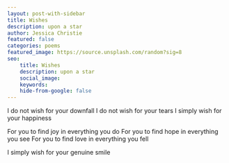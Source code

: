 ```yaml
---
layout: post-with-sidebar
title: Wishes
description: upon a star
author: Jessica Christie
featured: false
categories: poems
featured_image: https://source.unsplash.com/random?sig=8
seo: 
    title: Wishes
    description: upon a star
    social_image: 
    keywords: 
    hide-from-google: false
---
```


I do not wish for your downfall
I do not wish for your tears
I simply wish for your happiness

For you to find joy in everything you do
For you to find hope in everything you see
For you to find love in everything you fell

I simply wish for your genuine smile